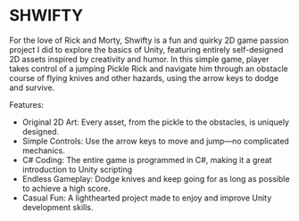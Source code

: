 # SHWIFTY

For the love of Rick and Morty, Shwifty is a fun and quirky 2D game passion project I did to explore the basics of Unity, featuring entirely self-designed 2D assets inspired by creativity and humor. In this simple game, player takes control of a jumping Pickle Rick and navigate him through an obstacle course of flying knives and other hazards, using the arrow keys to dodge and survive.  

Features:
<ul>
  <li> Original 2D Art: Every asset, from the pickle to the obstacles, is uniquely designed. </li>
  <li> Simple Controls: Use the arrow keys to move and jump—no complicated mechanics.  </li>
  <li> C# Coding: The entire game is programmed in C#, making it a great introduction to Unity scripting </li>
  <li> Endless Gameplay: Dodge knives and keep going for as long as possible to achieve a high score.  </li>
  <li> Casual Fun: A lighthearted project made to enjoy and improve Unity development skills. </li>
</ul>


